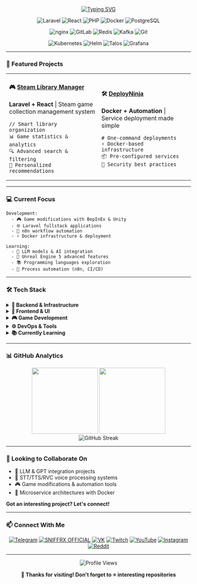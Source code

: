 <div align="center">

  <!-- Animated Typing Header -->
  <a href="https://git.io/typing-svg">
    <img src="https://readme-typing-svg.demolab.com?font=Fira+Code&weight=600&size=28&duration=3000&pause=1000&color=7E37F9&center=true&vCenter=true&multiline=true&repeat=false&width=600&height=100&lines=Fullstack+Developer;Game+Modder+%7C+Server+Architect" alt="Typing SVG">
  </a>

<!-- Main Tech Stack Badges -->
  <p>
    <img src="https://img.shields.io/badge/Laravel-FF2D20?style=for-the-badge&logo=laravel&logoColor=white" alt="Laravel">
    <img src="https://img.shields.io/badge/React-20232A?style=for-the-badge&logo=react&logoColor=61DAFB" alt="React">
    <img src="https://img.shields.io/badge/PHP-777BB4?style=for-the-badge&logo=php&logoColor=white" alt="PHP">
    <img src="https://img.shields.io/badge/Docker-2496ED?style=for-the-badge&logo=docker&logoColor=white" alt="Docker">
    <img src="https://img.shields.io/badge/PostgreSQL-316192?style=for-the-badge&logo=postgresql&logoColor=white" alt="PostgreSQL">
  </p>

  <p>
    <img src="https://img.shields.io/badge/nginx-009639?style=for-the-badge&logo=nginx&logoColor=white" alt="nginx">
    <img src="https://img.shields.io/badge/GitLab-FC6D26?style=for-the-badge&logo=gitlab&logoColor=white" alt="GitLab">
    <img src="https://img.shields.io/badge/Redis-DC382D?style=for-the-badge&logo=redis&logoColor=white" alt="Redis">
    <img src="https://img.shields.io/badge/Apache_Kafka-231F20?style=for-the-badge&logo=apache-kafka&logoColor=white" alt="Kafka">
    <img src="https://img.shields.io/badge/Git-F05032?style=for-the-badge&logo=git&logoColor=white" alt="Git">
  </p>

  <!-- Learning Section -->
  <p>
    <img src="https://img.shields.io/badge/Kubernetes-326CE5?style=flat-square&logo=kubernetes&logoColor=white&label=Learning" alt="Kubernetes">
    <img src="https://img.shields.io/badge/Helm-0F1689?style=flat-square&logo=helm&logoColor=white&label=Learning" alt="Helm">
    <img src="https://img.shields.io/badge/Talos-FF6B35?style=flat-square&logo=talos&logoColor=white&label=Learning" alt="Talos">
    <img src="https://img.shields.io/badge/Grafana-F46800?style=flat-square&logo=grafana&logoColor=white&label=Learning" alt="Grafana">
  </p>

</div>

---

### 🚀 Featured Projects
<div align="center">
<table>
<tr>
<td width="50%">

#### 🎮 [Steam Library Manager](https://github.com/SniffRx/steam-library)
**Laravel + React** | Steam game collection management system

```
// Smart library organization
📊 Game statistics & analytics
🔍 Advanced search & filtering
🎯 Personalized recommendations
```

</td>
<td width="50%">

#### 🛠️ [DeployNinja](https://github.com/SniffRx/DeployNinja)
**Docker + Automation** | Service deployment made simple

```
# One-command deployments
⚡ Docker-based infrastructure
📦 Pre-configured services
🔐 Security best practices
```

</td>
</tr>
</table>
</div>

---

### 💻 Current Focus

```
Development:
  - 🎮 Game modifications with BepInEx & Unity
  - 🌐 Laravel fullstack applications
  - 🤖 n8n workflow automation
  - ⚡ Docker infrastructure & deployment

Learning:
  - 🧠 LLM models & AI integration
  - 🎯 Unreal Engine 5 advanced features
  - 📚 Programming languages exploration
  - 🔄 Process automation (n8n, CI/CD)
```

---

### 🛠️ Tech Stack

<details>
<summary><b>💼 Backend & Infrastructure</b></summary>
<br>

![PHP](https://img.shields.io/badge/PHP-777BB4?style=flat-square&logo=php&logoColor=white)
![Laravel](https://img.shields.io/badge/Laravel-FF2D20?style=flat-square&logo=laravel&logoColor=white)
![PostgreSQL](https://img.shields.io/badge/PostgreSQL-316192?style=flat-square&logo=postgresql&logoColor=white)
![Redis](https://img.shields.io/badge/Redis-DC382D?style=flat-square&logo=redis&logoColor=white)
![Kafka](https://img.shields.io/badge/Apache_Kafka-231F20?style=flat-square&logo=apache-kafka&logoColor=white)
![Docker](https://img.shields.io/badge/Docker-2496ED?style=flat-square&logo=docker&logoColor=white)
![nginx](https://img.shields.io/badge/nginx-009639?style=flat-square&logo=nginx&logoColor=white)
![Linux](https://img.shields.io/badge/Linux-FCC624?style=flat-square&logo=linux&logoColor=black)

</details>

<details>
<summary><b>🎨 Frontend & UI</b></summary>
<br>

![React](https://img.shields.io/badge/React-20232A?style=flat-square&logo=react&logoColor=61DAFB)
![TypeScript](https://img.shields.io/badge/TypeScript-3178C6?style=flat-square&logo=typescript&logoColor=white)
![JavaScript](https://img.shields.io/badge/JavaScript-F7DF1E?style=flat-square&logo=javascript&logoColor=black)
![HTML5](https://img.shields.io/badge/HTML5-E34F26?style=flat-square&logo=html5&logoColor=white)
![CSS3](https://img.shields.io/badge/CSS3-1572B6?style=flat-square&logo=css3&logoColor=white)

</details>

<details>
<summary><b>🎮 Game Development</b></summary>
<br>

![Unreal Engine](https://img.shields.io/badge/Unreal_Engine-0E1128?style=flat-square&logo=unrealengine&logoColor=white)
![C#](https://img.shields.io/badge/C%23-239120?style=flat-square&logo=c-sharp&logoColor=white)
![Unity](https://img.shields.io/badge/Unity-000000?style=flat-square&logo=unity&logoColor=white)
![BepInEx](https://img.shields.io/badge/BepInEx-FF6B6B?style=flat-square&logoColor=white)

</details>

<details>
<summary><b>⚙️ DevOps & Tools</b></summary>
<br>

![Git](https://img.shields.io/badge/Git-F05032?style=flat-square&logo=git&logoColor=white)
![GitLab](https://img.shields.io/badge/GitLab-FC6D26?style=flat-square&logo=gitlab&logoColor=white)
![IntelliJ IDEA](https://img.shields.io/badge/IntelliJ_IDEA-000000?style=flat-square&logo=intellij-idea&logoColor=white)
![n8n](https://img.shields.io/badge/n8n-EA4B71?style=flat-square&logo=n8n&logoColor=white)

</details>

<details>
<summary><b>📚 Currently Learning</b></summary>
<br>

![Kubernetes](https://img.shields.io/badge/Kubernetes-326CE5?style=flat-square&logo=kubernetes&logoColor=white)
![Helm](https://img.shields.io/badge/Helm-0F1689?style=flat-square&logo=helm&logoColor=white)
![Talos](https://img.shields.io/badge/Talos-FF6B35?style=flat-square&logoColor=white)
![Grafana](https://img.shields.io/badge/Grafana-F46800?style=flat-square&logo=grafana&logoColor=white)

</details>

---

### 📊 GitHub Analytics

<div align="center">
  <img height="180em" src="https://github-readme-stats.vercel.app/api?username=SniffRx&show_icons=true&theme=radical&include_all_commits=true&count_private=true&hide_border=true&bg_color=0D1117&title_color=7E37F9&icon_color=B48EF7"/>
  <img height="180em" src="https://github-readme-stats.vercel.app/api/top-langs/?username=SniffRx&layout=compact&langs_count=8&theme=radical&hide_border=true&bg_color=0D1117&title_color=7E37F9"/>
</div>

<div align="center">
  <img src="https://github-readme-streak-stats.herokuapp.com/?user=SniffRx&theme=radical&hide_border=true&background=0D1117&ring=7E37F9&fire=B48EF7&currStreakLabel=E568C4" alt="GitHub Streak"/>
</div>

---

### 🤝 Looking to Collaborate On

- 🧠 LLM & GPT integration projects
- 🎤 STT/TTS/RVC voice processing systems
- 🎮 Game modifications & automation tools
- 🐳 Microservice architectures with Docker

**Got an interesting project? Let's connect!**

---

### 📫 Connect With Me

<div align="center">
  
  [![Telegram](https://img.shields.io/badge/Telegram-2CA5E0?style=for-the-badge&logo=telegram&logoColor=white)](https://t.me/sniffrxlife)
  <a href="https://discord.gg/P822q7XN3n"><img alt="SNIFFRX OFFICIAL" src="https://img.shields.io/discord/940645913653809276.svg?label=Discord&logo=Discord&colorB=7289da&style=for-the-badge"></a>
  [![VK](https://img.shields.io/badge/VK-0077FF?style=for-the-badge&logo=vk&logoColor=white)](https://vk.com/sniffrx)
  [![Twitch](https://img.shields.io/badge/Twitch-9146FF?style=for-the-badge&logo=twitch&logoColor=white)](https://twitch.tv/sniffrx)
  [![YouTube](https://img.shields.io/badge/YouTube-FF0000?style=for-the-badge&logo=youtube&logoColor=white)](https://www.youtube.com/channel/UCqpi610ZDvZR6MpEO8UDTqw)
  [![Instagram](https://img.shields.io/badge/Instagram-E4405F?style=for-the-badge&logo=instagram&logoColor=white)](https://www.instagram.com/sniffrx/)
  [![Reddit](https://img.shields.io/badge/Reddit-FF4500?style=for-the-badge&logo=reddit&logoColor=white)](https://www.reddit.com/user/sniffrx)

</div>

---

<div align="center">
  <img src="https://komarev.com/ghpvc/?username=SniffRx&color=7E37F9&style=for-the-badge&label=PROFILE+VIEWS" alt="Profile Views">
  
  **💜 Thanks for visiting! Don't forget to ⭐ interesting repositories**
</div>








<!-- <div align="center">
  <img src="https://lanyard.kyrie25.me/api/287317759761711106?showBanner=animated&waveColor=transparent&waveSpotifyColor=transparent&bannerFilter=brightness(0.8)%20blur(2px)&gradient=7E37F9-B48EF7-E568C4&imgStyle=square"> 
<h3>Fullstack developer, Gamer, Streamer</h3>   -->
<!--![Сюда вставить картинку]()-->

<!--Skills: HTML / CSS / BOOTSTRAP / JS/TS / JQUERY / PHP / MYSQL / REACT <br><br>-->
  <!--<details> 
<!-- <summary>💻 Used tools</summary> -->
  
  <!--<br><b>Note:</b> <i>Top languages is only a metric of the languages my public code consists of and doesn't reflect experience or skill level.</i><br>
  <h3 align="left">👨‍💻 Programming languages</h3><br>
<!-- <p> -->
<!--   <a href="https://github.com/search?q=user%3ASniffRx+language%3Ahtml"><img alt="HTML5" src="https://img.shields.io/badge/HTML5-E34F26?style=for-the-badge&logo=html5&logoColor=white"></a> -->
<!--   <a href="https://github.com/search?q=user%3ASniffRx+language%3Acss"><img alt="CSS" src="https://img.shields.io/badge/CSS-239120?&style=for-the-badge&logo=css3&logoColor=white"></a> -->
<!--   <a href="https://github.com/search?q=user%3ASniffRx+language%3Aphp"><img alt="PHP" src="https://img.shields.io/badge/PHP-777BB4?style=for-the-badge&logo=php&logoColor=white"></a> -->
<!--   <a href="https://github.com/search?q=user%3ASniffRx+language%3Acsharp"><img alt="C#" src="https://img.shields.io/badge/C%23-239120?style=for-the-badge&logo=c-sharp&logoColor=white"></a> -->
<!--     <a href="https://github.com/search?q=user%3ASniffRx+language%3Amarkdown"><img alt="MARKDOWN" src="https://img.shields.io/badge/Markdown-000000?style=for-the-badge&logo=markdown&logoColor=white"></a> -->
<!--     <a href="https://github.com/search?q=user%3ASniffRx+language%3Ajavascript"><img alt="JAVASCRIPT" src="https://img.shields.io/badge/JavaScript-323330?style=for-the-badge&logo=javascript&logoColor=F7DF1E"></a> -->
<!--   <a href="#"><img alt="JQUERY" src="https://img.shields.io/badge/jQuery-0769AD?style=for-the-badge&logo=jquery&logoColor=white"></a> -->
<!--   <a href="#"><img alt="TYPESCRIPT" src="https://img.shields.io/badge/TypeScript-007ACC?style=for-the-badge&logo=typescript&logoColor=white"></a> -->
<!--     <a href="https://github.com/search?q=user%3ASniffRx+language%3Ajavascript"><img alt="NODEJS" src="https://img.shields.io/badge/Node.js-43853D?style=for-the-badge&logo=node.js&logoColor=white"></a> -->
<!--     <a href="https://github.com/search?q=user%3ASniffRx+language%3Asass"><img alt="SASS" src="https://img.shields.io/badge/Sass-hotpink.svg?logo=SASS&logoColor=white"></a> -->
<!--     <a href="https://github.com/search?q=user%3ASniffRx+language%3Asql"><img alt="SQL" src="https://custom-icon-badges.herokuapp.com/badge/SQL-025E8C.svg?logo=database&logoColor=white"></a> -->
<!--     <a href="https://github.com/search?q=user%3ASniffRx+language%3Asvg"><img alt="SVG+XML" src="https://img.shields.io/badge/SVG%2BXML-e0982c.svg?logo=svg&logoColor=white"></a> --- -->
<!-- </p> -->
<!-- <h3 align="left">🧰 Frameworks and libraries</h3><br> -->

<!--<p>
<!--   <a href="#"><img alt="BOOTSTRAP" src="https://img.shields.io/badge/Bootstrap-563D7C?style=for-the-badge&logo=bootstrap&logoColor=white"></a> -->
<!--   <a href="#"><img alt="REACT" src="https://img.shields.io/badge/React-20232A?style=for-the-badge&logo=react&logoColor=61DAFB"></a> -->
<!--   <a href="#"><img alt="REACT ROUTER" src="https://img.shields.io/badge/React_Router-CA4245?style=for-the-badge&logo=react-router&logoColor=white"></a>--<a href="#"><img alt="Material Design" src="https://img.shields.io/badge/Material%20Design-0081CB.svg?logo=material-design&logoColor=white"></a> -->
<!--     <a href="#"><img alt="Symfony" src="https://img.shields.io/badge/Symfony-111111.svg?logo=symfony&logoColor=white"></a> -->
<!--     <a href="#"><img alt="Wordpress" src="https://img.shields.io/badge/Wordpress-21759B?logo=wordpress&logoColor=white"></a> -->
<!--     <a href="#"><img alt="WPF (.Net)" src="https://img.shields.io/badge/WPF-5C2D91?logo=.net&logoColor=white"></a>-- -->
<!-- </p> -->

<!--<h3 align="left">🗄️ Databases and cloud hosting</h3><br>

<!--<p>
<!--     <a href="#"><img alt="MARIADB" src ="https://img.shields.io/badge/MariaDB-003545?style=for-the-badge&logo=mariadb&logoColor=white"></a> -->
<!--     <a href="#"><img alt="MYSQL" src="https://img.shields.io/badge/MySQL-005C84?style=for-the-badge&logo=mysql&logoColor=white"></a> -->
<!--     <a href="#"><img alt="MONGODB" src ="https://img.shields.io/badge/MongoDB-4EA94B?style=for-the-badge&logo=mongodb&logoColor=white"></a> -->
<!--     <a href="#"><img alt="REDIS" src ="https://img.shields.io/badge/redis-%23DD0031.svg?&style=for-the-badge&logo=redis&logoColor=white"></a>-<a href="#"><img alt="GitHub Pages" src="https://img.shields.io/badge/GitHub%20Pages-327FC7.svg?logo=github&logoColor=white"></a> -->
<!--     <a href="#"><img alt="Heroku" src="https://img.shields.io/badge/Heroku-430098.svg?logo=heroku&logoColor=white"></a>- -->
<!-- </p> -->

<!--<h3 align="left"> 💻 Software and tools</h3>-->
<!--     <p>IDE</p> -->
<!--<p>-->
<!--   <a href="#"><img alt="INTELLIJ IDEA" src="https://img.shields.io/badge/IntelliJ_IDEA-000000.svg?style=for-the-badge&logo=intellij-idea&logoColor=white"></a> -->
<!--   <a href="#"><img alt="WEBSTORM" src="https://img.shields.io/badge/WebStorm-000000?style=for-the-badge&logo=WebStorm&logoColor=white"></a> -->
<!--   <a href="#"><img alt="PHPSTORM" src="http://img.shields.io/badge/-PHPStorm-181717?style=for-the-badge&logo=phpstorm&logoColor=white"></a> -->
<!--   <a href="#"><img alt="RIDER" src="https://img.shields.io/badge/Rider-000000?style=for-the-badge&logo=Rider&logoColor=white"></a> -->
<!--   <a href="#"><img alt="NOTEPAD++" src="https://img.shields.io/badge/Notepad++-90E59A.svg?style=for-the-badge&logo=notepad%2B%2B&logoColor=black"></a> -->
<!--   <a href="#"><img alt="SUBLIME TEXT" src="https://img.shields.io/badge/sublime_text-%23575757.svg?&style=for-the-badge&logo=sublime-text&logoColor=important"></a> -->
<!--   <a href="#"><img alt="VISUAL STUDIO" src="https://img.shields.io/badge/Visual_Studio-5C2D91?style=for-the-badge&logo=visual%20studio&logoColor=white"></a> -->
<!--   <a href="#"><img alt="VISUAL STUDIO CODE" src="https://img.shields.io/badge/Visual_Studio_Code-0078D4?style=for-the-badge&logo=visual%20studio%20code&logoColor=white"></a> -->
<!--     <p>TERMINAL</p> -->
<!--     <a href="#"><img alt="GIT" src="https://img.shields.io/badge/GIT-E44C30?style=for-the-badge&logo=git&logoColor=white"></a> -->
<!--     <a href="#"><img alt="HYPER" src="https://img.shields.io/badge/Hyper-000000?style=for-the-badge&logo=hyper&logoColor=white"></a> -->
<!--     <a href="#"><img alt="WINDOWS TERMINAL" src="https://img.shields.io/badge/windows%20terminal-4D4D4D?style=for-the-badge&logo=windows%20terminal&logoColor=white"></a> -->
<!--     <a href="#"><img alt="POWERSHELL" src="https://img.shields.io/badge/powershell-5391FE?style=for-the-badge&logo=powershell&logoColor=white"></a> -->
<!--     <p>TODO LIST</p> -->
<!--     <a href="#"><img alt="TODOLIST" src="https://img.shields.io/badge/Todoist-E44332?style=for-the-badge&logo=todoist&logoColor=white"></a> -->
<!--     <a href="#"><img alt="TRELLO" src="https://img.shields.io/badge/Trello-0052CC?style=for-the-badge&logo=trello&logoColor=white"></a> -->
<!--     <p>BROWSER</p> -->
<!--     <a href="#"><img alt="VIVALDI" src="https://img.shields.io/badge/Vivaldi-EF3939?style=for-the-badge&logo=Vivaldi&logoColor=white"></a> -->
<!--     <a href="#"><img alt="FIREFOX" src="https://img.shields.io/badge/Firefox_Browser-FF7139?style=for-the-badge&logo=Firefox-Browser&logoColor=white"></a> -->
<!--     <a href="#"><img alt="GOOGLE CHROME" src="https://img.shields.io/badge/Google_chrome-4285F4?style=for-the-badge&logo=Google-chrome&logoColor=white"></a> -->
<!--     <a href="#"><img alt="MICROSOFT EDGE" src="https://img.shields.io/badge/Microsoft_Edge-0078D7?style=for-the-badge&logo=Microsoft-edge&logoColor=white"></a> -->
<!--     <a href="#"><img alt="OPERA" src="https://img.shields.io/badge/Opera-FF1B2D?style=for-the-badge&logo=Opera&logoColor=white"></a> -->
<!--     <a href="#"><img alt="SAFARI" src="https://img.shields.io/badge/Safari-FF1B2D?style=for-the-badge&logo=Safari&logoColor=white"></a> -->
<!--     <p>DESIGN</p> -->
<!--     <a href="#"><img alt="ADOBE PHOTOSHOP" src="https://img.shields.io/badge/Adobe%20Photoshop-31A8FF?style=for-the-badge&logo=Adobe%20Photoshop&logoColor=black"></a> -->
<!--     <a href="#"><img alt="ADOBE AFTER EFFECTS" src="https://img.shields.io/badge/Adobe%20after%20affects-CF96FD?style=for-the-badge&logo=Adobe%20after%20effects&logoColor=393665"></a> -->
<!--     <a href="#"><img alt="ADOBE PREMIERE PRO" src="https://img.shields.io/badge/Adobe%20Premiere%20Pro-9999FF?style=for-the-badge&logo=Adobe%20Premiere%20Pro&logoColor=white"></a> -->
<!--     <a href="#"><img alt="BLENDER" src="https://img.shields.io/badge/blender-%23F5792A.svg?style=for-the-badge&logo=blender&logoColor=white"></a> -->
<!--     <a href="#"><img alt="FIGMA" src="https://img.shields.io/badge/Figma-F24E1E?style=for-the-badge&logo=figma&logoColor=white"></a> -->
<!--     <p>GAME ENGINE</p> -->
<!--   <a href="#"><img alt="UNITY" src="https://img.shields.io/badge/Unity-000000?style=for-the-badge&logo=unity&logoColor=white"></a> -->
<!--   <a href="#"><img alt="UNREAL ENGINE" src="https://img.shields.io/badge/Unreal_Engine-000000?style=for-the-badge&logo=unreal-engine&logoColor=white"></a> -->
<!--     <p>RECORD</p> -->
<!--     <a href="#"><img alt="NVIDIA SHADOW PLAY" src="https://img.shields.io/badge/shadow_play-000000?style=for-the-badge&logo=nvidia&logoColor=green"></a> -->
<!--     <a href="#"><img alt="OBS" src="https://img.shields.io/badge/obs-000000?style=for-the-badge"></a><!--<a href="#"><img alt="Adobe" src="https://img.shields.io/badge/Adobe-FF0000.svg?logo=adobe&logoColor=white"></a> -->
<!--     a href="#"><img alt="Android" src="https://img.shields.io/badge/Android-3DDC84?logo=android&logoColor=white"></a> -->
<!--     <a href="#"><img alt="Android Studio" src="https://img.shields.io/badge/Android%20Studio-008678.svg?logo=android-studio&logoColor=white"></a> -->
<!--     <a href="#"><img alt="Audacity" src="https://img.shields.io/badge/-Audacity-0000CC?logo=audacity&logoColor=white"></a> -->
<!--     <a href="#"><img alt="Codepen" src="https://img.shields.io/badge/Codepen-000000.svg?logo=codepen&logoColor=white"></a> -->
<!--     <a href="#"><img alt="Git" src="https://img.shields.io/badge/Git-F05033.svg?logo=git&logoColor=white"></a> -->
<!--     <a href="#"><img alt="Google Sheets" src="https://img.shields.io/badge/Google%20Sheets-34A853.svg?logo=google%20sheets&logoColor=white"></a> -->
<!--     <a href="#"><img alt="OBS Studio" src="https://img.shields.io/badge/-OBS%20Studio-302E31?logo=obs-studio&logoColor=white"></a> -->
<!--     <a href="#"><img alt="Postman" src="https://img.shields.io/badge/Postman-FF6C37?logo=postman&logoColor=white"></a> -->
<!--     <a href="#"><img alt="Stack Overflow" src="https://img.shields.io/badge/-Stack%20Overflow-FE7A16?logo=stack-overflow&logoColor=white"></a> -->
<!--     <a href="#"><img alt="Visual Studio Code" src="https://img.shields.io/badge/Visual%20Studio%20Code-0078d7.svg?logo=visual-studio-code&logoColor=white"></a>-->
<!-- </p> -->
<!--   <br/> -->
<!-- </details><br> -->

<!--🔭 I’m currently working on bots and sites projects.<br>
  🌱 I’m currently learning LLM, CUDA, STT, TTS, RVC and etc...<!-- 👯 I’m looking to collaborate on ..--<br>
🤔 I’m looking for help with learn LLM GPT models and create STT-TTS-RVC project<br>
💬 Ask me about games, bots and projects.<br>
📫 How to reach me: write me in social or email.
<br><br>
  <a href="https://t.me/sniffrxlife"><img alt="TELEGRAM" src="https://img.shields.io/badge/Telegram-2CA5E0?style=for-the-badge&logo=telegram&logoColor=white"></a>
  <a href="https://discord.gg/P822q7XN3n"><img alt="SNIFFRX OFFICIAL" src="https://img.shields.io/discord/940645913653809276.svg?label=Discord&logo=Discord&colorB=7289da&style=for-the-badge"></a>
  <a href="https://vk.com/sniffrx"><img alt="VK" src="https://img.shields.io/badge/вконтакте-%232E87FB.svg?&style=for-the-badge&logo=vk&logoColor=white"></a>
  <a href="https://twitch.tv/sniffrx"><img alt="TWITCH" src="https://img.shields.io/badge/Twitch-9146FF?style=for-the-badge&logo=twitch&logoColor=white"></a>
  <a href="https://www.youtube.com/channel/UCqpi610ZDvZR6MpEO8UDTqw"><img alt="YouTube" src="https://img.shields.io/badge/YouTube-FF0000?style=for-the-badge&logo=youtube&logoColor=white"></a>
  <a href="https://www.instagram.com/sniffrx/"><img alt="INSTAGRAM" src="https://img.shields.io/badge/Instagram-E4405F?style=for-the-badge&logo=instagram&logoColor=white"></a>
  <a href="https://www.reddit.com/user/sniffrx"><img alt="REDDIT" src="https://img.shields.io/badge/Reddit-FF4500?style=for-the-badge&logo=reddit&logoColor=white"></a>

<!--![GitHub metrics](https://metrics.lecoq.io/sniffrx)--
</div -->
